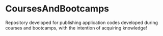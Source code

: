 # CoursesAndBootcamps
Repository developed for publishing application codes developed during courses and bootcamps, with the intention of acquiring knowledge!
